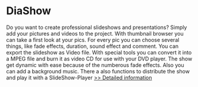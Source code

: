 # DiaShow
Do you want to create professional slideshows and presentations? Simply add your pictures and videos to the project. With thumbnail browser you can take a first look at your pics. For every pic you can choose several things, like fade effects, duration, sound effect and comment. You can export the slideshow as Video file. With special tools you can convert it into a MPEG file and burn it as video CD for use with your DVD player. The show get dynamic with ease because of the numberous fade effects. Also you can add a background music. There a also functions to distribute the show and play it with a SlideShow-Player
[>> Detailed information](https://secure.shareit.com/shareit/product.html?productid=300060487&affiliateid=200057808)